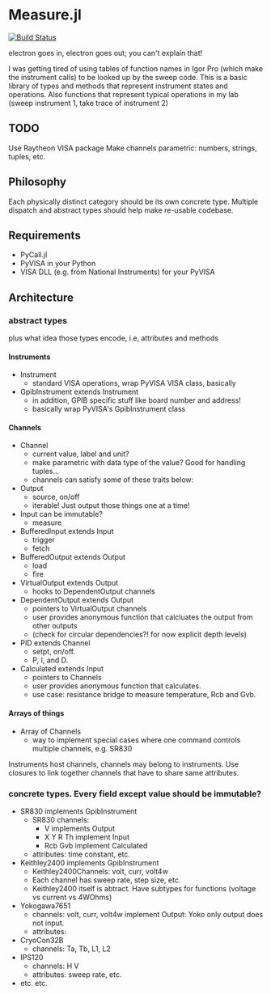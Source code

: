 # Measure.jl

[![Build Status](https://travis-ci.org/menyoung/Measure.jl.svg?branch=master)](https://travis-ci.org/menyoung/Measure.jl)

electron goes in, electron goes out; you can't explain that!

I was getting tired of using tables of function names in Igor Pro (which make the instrument calls) to be looked up by the sweep code.
This is a basic library of types and methods that represent instrument states and operations.
Also functions that represent typical operations in my lab (sweep instrument 1, take trace of instrument 2)

TODO
----

Use Raytheon VISA package
Make channels parametric: numbers, strings, tuples, etc.

Philosophy
----------

Each physically distinct category should be its own concrete type.
Multiple dispatch and abstract types should help make re-usable codebase.

Requirements
------------

* PyCall.jl
* PyVISA in your Python
* VISA DLL (e.g. from National Instruments) for your PyVISA

Architecture
------------

### abstract types
plus what idea those types encode, i.e, attributes and methods

#### Instruments
* Instrument
	* standard VISA operations, wrap PyVISA VISA class, basically
* GpibInstrument extends Instrument
	* in addition, GPIB specific stuff like board number and address!
	* basically wrap PyVISA's GpibInstrument class

#### Channels
* Channel
	* current value, label and unit?
	* make parametric with data type of the value? Good for handling tuples...
	* channels can satisfy some of these traits below:
* Output
	* source, on/off
	* iterable! Just output those things one at a time!
* Input can be immutable?
	* measure
* BufferedInput extends Input
	* trigger
	* fetch
* BufferedOutput extends Output
	* load
	* fire
* VirtualOutput extends Output
	* hooks to DependentOutput channels
* DependentOutput extends Output
	* pointers to VirtualOutput channels
	* user provides anonymous function that calcluates the output from other outputs
	* (check for circular dependencies?! for now explicit depth levels)
* PID extends Channel
	* setpt, on/off.
	* P, I, and D.
* Calculated extends Input
	* pointers to Channels
	* user provides anonymous function that calculates.
	* use case: resistance bridge to measure temperature, Rcb and Gvb.

#### Arrays of things
* Array of Channels
	* way to implement special cases where one command controls multiple channels, e.g. SR830

Instruments host channels, channels may belong to instruments.
Use closures to link together channels that have to share same attributes.

### concrete types. Every field except value should be immutable?  
* SR830 implements GpibInstrument
	* SR830 channels:
		* V implements Output
		* X Y R Th implement Input
		* Rcb Gvb implement Calculated
	* attributes: time constant, etc.
* Keithley2400 implements GpibInstrument
	* Keithley2400Channels: volt, curr, volt4w
	* Each channel has sweep rate, step size, etc.
	* Keithley2400 itself is abtract. Have subtypes for functions (voltage vs current vs 4WOhms)
* Yokogawa7651
	* channels: volt, curr, volt4w implement Output: Yoko only output does not input.
	* attributes:
* CryoCon32B
	* channels: Ta, Tb, L1, L2
* IPS120
	* channels: H V
	* attributes: sweep rate, etc.
* etc. etc.
